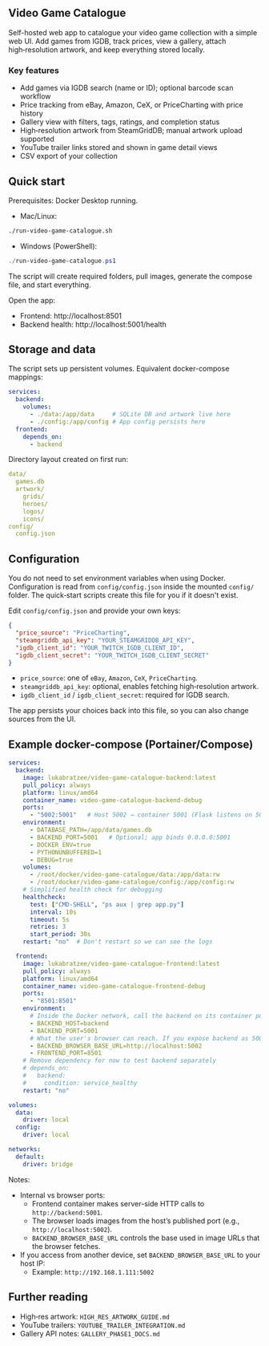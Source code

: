 ## Video Game Catalogue

Self-hosted web app to catalogue your video game collection with a simple web UI. Add games from IGDB, track prices, view a gallery, attach high‑resolution artwork, and keep everything stored locally.

### Key features
- Add games via IGDB search (name or ID); optional barcode scan workflow
- Price tracking from eBay, Amazon, CeX, or PriceCharting with price history
- Gallery view with filters, tags, ratings, and completion status
- High‑resolution artwork from SteamGridDB; manual artwork upload supported
- YouTube trailer links stored and shown in game detail views
- CSV export of your collection

## Quick start

Prerequisites: Docker Desktop running.

- Mac/Linux:
```bash
./run-video-game-catalogue.sh
```

- Windows (PowerShell):
```powershell
./run-video-game-catalogue.ps1
```

The script will create required folders, pull images, generate the compose file, and start everything.

Open the app:
- Frontend: http://localhost:8501
- Backend health: http://localhost:5001/health

## Storage and data

The script sets up persistent volumes. Equivalent docker-compose mappings:

```yaml
services:
  backend:
    volumes:
      - ./data:/app/data     # SQLite DB and artwork live here
      - ./config:/app/config # App config persists here
  frontend:
    depends_on:
      - backend
```

Directory layout created on first run:

```yaml
data/
  games.db
  artwork/
    grids/
    heroes/
    logos/
    icons/
config/
  config.json
```

## Configuration

You do not need to set environment variables when using Docker. Configuration is read from `config/config.json` inside the mounted `config/` folder. The quick‑start scripts create this file for you if it doesn't exist.

Edit `config/config.json` and provide your own keys:

```json
{
  "price_source": "PriceCharting",
  "steamgriddb_api_key": "YOUR_STEAMGRIDDB_API_KEY", 
  "igdb_client_id": "YOUR_TWITCH_IGDB_CLIENT_ID",
  "igdb_client_secret": "YOUR_TWITCH_IGDB_CLIENT_SECRET"
}
```

- `price_source`: one of `eBay`, `Amazon`, `CeX`, `PriceCharting`.
- `steamgriddb_api_key`: optional, enables fetching high‑resolution artwork.
- `igdb_client_id` / `igdb_client_secret`: required for IGDB search.

The app persists your choices back into this file, so you can also change sources from the UI.

## Example docker-compose (Portainer/Compose)

```yaml
services:
  backend:
    image: lukabratzee/video-game-catalogue-backend:latest
    pull_policy: always
    platform: linux/amd64
    container_name: video-game-catalogue-backend-debug
    ports:
      - "5002:5001"   # Host 5002 → container 5001 (Flask listens on 5001)
    environment:
      - DATABASE_PATH=/app/data/games.db
      - BACKEND_PORT=5001   # Optional; app binds 0.0.0.0:5001
      - DOCKER_ENV=true
      - PYTHONUNBUFFERED=1
      - DEBUG=true
    volumes:
      - /root/docker/video-game-catalogue/data:/app/data:rw
      - /root/docker/video-game-catalogue/config:/app/config:rw
    # Simplified health check for debugging
    healthcheck:
      test: ["CMD-SHELL", "ps aux | grep app.py"]
      interval: 10s
      timeout: 5s
      retries: 3
      start_period: 30s
    restart: "no"  # Don't restart so we can see the logs

  frontend:
    image: lukabratzee/video-game-catalogue-frontend:latest
    pull_policy: always
    platform: linux/amd64
    container_name: video-game-catalogue-frontend-debug
    ports:
      - "8501:8501"
    environment:
      # Inside the Docker network, call the backend on its container port (5001)
      - BACKEND_HOST=backend
      - BACKEND_PORT=5001
      # What the user's browser can reach. If you expose backend as 5002 on your host:
      - BACKEND_BROWSER_BASE_URL=http://localhost:5002
      - FRONTEND_PORT=8501
    # Remove dependency for now to test backend separately
    # depends_on:
    #   backend:
    #     condition: service_healthy
    restart: "no"

volumes:
  data:
    driver: local
  config:
    driver: local

networks:
  default:
    driver: bridge
```

Notes:
- Internal vs browser ports:
  - Frontend container makes server-side HTTP calls to `http://backend:5001`.
  - The browser loads images from the host’s published port (e.g., `http://localhost:5002`).
  - `BACKEND_BROWSER_BASE_URL` controls the base used in image URLs that the browser fetches.
- If you access from another device, set `BACKEND_BROWSER_BASE_URL` to your host IP:
  - Example: `http://192.168.1.111:5002`

 

## Further reading

- High‑res artwork: `HIGH_RES_ARTWORK_GUIDE.md`
- YouTube trailers: `YOUTUBE_TRAILER_INTEGRATION.md`
- Gallery API notes: `GALLERY_PHASE1_DOCS.md`


